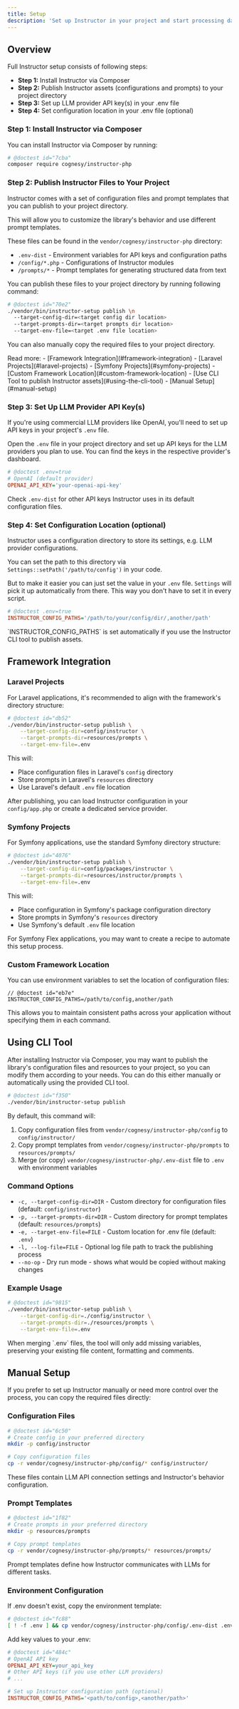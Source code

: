 ```yaml
---
title: Setup
description: 'Set up Instructor in your project and start processing data with LLMs'
---
```


## Overview

Full Instructor setup consists of following steps:
 - **Step 1:** Install Instructor via Composer
 - **Step 2:** Publish Instructor assets (configurations and prompts) to your project directory
 - **Step 3:** Set up LLM provider API key(s) in your .env file
 - **Step 4:** Set configuration location in your .env file (optional)

### Step 1: Install Instructor via Composer

You can install Instructor via Composer by running:

```bash
# @doctest id="7cba"
composer require cognesy/instructor-php
```

### Step 2: Publish Instructor Files to Your Project

Instructor comes with a set of configuration files and prompt templates that you can publish to your project directory.

This will allow you to customize the library's behavior and use different prompt templates.

These files can be found in the `vendor/cognesy/instructor-php` directory:
- `.env-dist` - Environment variables for API keys and configuration paths
- `/config/*.php` - Configurations of Instructor modules
- `/prompts/*` - Prompt templates for generating structured data from text

You can publish these files to your project directory by running following command:

```bash
# @doctest id="70e2"
./vendor/bin/instructor-setup publish \n
  --target-config-dir=<target config dir location>
  --target-prompts-dir=<target prompts dir location>
  --target-env-file=<target .env file location>
```

You can also manually copy the required files to your project directory.

<Info>
Read more:
- [Framework Integration](#framework-integration)
    - [Laravel Projects](#laravel-projects)
    - [Symfony Projects](#symfony-projects)
    - [Custom Framework Location](#custom-framework-location)
- [Use CLI Tool to publish Instructor assets](#using-the-cli-tool)
- [Manual Setup](#manual-setup)
</Info>

### Step 3: Set Up LLM Provider API Key(s)

If you're using commercial LLM providers like OpenAI, you'll need to set up API keys in your project's `.env` file.

Open the `.env` file in your project directory and set up API keys for the LLM providers you plan to use. You can find
the keys in the respective provider's dashboard.

```ini
# @doctest .env=true
# OpenAI (default provider)
OPENAI_API_KEY='your-openai-api-key'
```

Check `.env-dist` for other API keys Instructor uses in its default configuration files.


### Step 4: Set Configuration Location (optional)

Instructor uses a configuration directory to store its settings, e.g. LLM provider configurations.

You can set the path to this directory via `Settings::setPath('/path/to/config')` in your code.

But to make it easier you can just set the value in your `.env` file. `Settings` will pick it up automatically
from there. This way you don't have to set it in every script.

```ini
# @doctest .env=true
INSTRUCTOR_CONFIG_PATHS='/path/to/your/config/dir/,another/path'
```

<Note>
`INSTRUCTOR_CONFIG_PATHS` is set automatically if you use the Instructor CLI tool to publish assets.
</Note>



## Framework Integration

### Laravel Projects

For Laravel applications, it's recommended to align with the framework's directory structure:

```bash
# @doctest id="db52"
./vendor/bin/instructor-setup publish \
    --target-config-dir=config/instructor \
    --target-prompts-dir=resources/prompts \
    --target-env-file=.env
```

This will:
- Place configuration files in Laravel's `config` directory
- Store prompts in Laravel's `resources` directory
- Use Laravel's default `.env` file location

After publishing, you can load Instructor configuration in your `config/app.php` or create a dedicated service provider.


### Symfony Projects

For Symfony applications, use the standard Symfony directory structure:

```bash
# @doctest id="4076"
./vendor/bin/instructor-setup publish \
    --target-config-dir=config/packages/instructor \
    --target-prompts-dir=resources/instructor/prompts \
    --target-env-file=.env
```

This will:
- Place configuration in Symfony's package configuration directory
- Store prompts in Symfony's `resources` directory
- Use Symfony's default `.env` file location

For Symfony Flex applications, you may want to create a recipe to automate this setup process.


### Custom Framework Location

You can use environment variables to set the location of configuration files:
```
// @doctest id="eb7e"
INSTRUCTOR_CONFIG_PATHS=/path/to/config,another/path
```

This allows you to maintain consistent paths across your application without specifying them in each command.




## Using CLI Tool

After installing Instructor via Composer, you may want to publish the library's configuration files
and resources to your project, so you can modify them according to your needs. You can do this either
manually or automatically using the provided CLI tool.

```bash
# @doctest id="f350"
./vendor/bin/instructor-setup publish
```

By default, this command will:
1. Copy configuration files from `vendor/cognesy/instructor-php/config` to `config/instructor/`
2. Copy prompt templates from `vendor/cognesy/instructor-php/prompts` to `resources/prompts/`
3. Merge (or copy) `vendor/cognesy/instructor-php/.env-dist` file to `.env` with environment variables

### Command Options

- `-c, --target-config-dir=DIR` - Custom directory for configuration files (default: `config/instructor`)
- `-p, --target-prompts-dir=DIR` - Custom directory for prompt templates (default: `resources/prompts`)
- `-e, --target-env-file=FILE` - Custom location for .env file (default: `.env`)
- `-l, --log-file=FILE` - Optional log file path to track the publishing process
- `--no-op` - Dry run mode - shows what would be copied without making changes

### Example Usage

```bash
# @doctest id="9815"
./vendor/bin/instructor-setup publish \
    --target-config-dir=./config/instructor \
    --target-prompts-dir=./resources/prompts \
    --target-env-file=.env
```

<Note>
When merging `.env` files, the tool will only add missing variables, preserving your existing file content, formatting and comments.
</Note>


## Manual Setup

If you prefer to set up Instructor manually or need more control over the process, you can copy the required files directly:

### Configuration Files

```bash
# @doctest id="6c50"
# Create config in your preferred directory
mkdir -p config/instructor

# Copy configuration files
cp -r vendor/cognesy/instructor-php/config/* config/instructor/
```
These files contain LLM API connection settings and Instructor's behavior configuration.

### Prompt Templates

```bash
# @doctest id="1f82"
# Create prompts in your preferred directory
mkdir -p resources/prompts

# Copy prompt templates
cp -r vendor/cognesy/instructor-php/prompts/* resources/prompts/
```
Prompt templates define how Instructor communicates with LLMs for different tasks.

### Environment Configuration

If .env doesn't exist, copy the environment template:

```bash
# @doctest id="fc88"
[ ! -f .env ] && cp vendor/cognesy/instructor-php/config/.env-dist .env
```

Add key values to your .env:
```ini
# @doctest id="484c"
# OpenAI API key
OPENAI_API_KEY=your_api_key
# Other API keys (if you use other LLM providers)
# ...

# Set up Instructor configuration path (optional)
INSTRUCTOR_CONFIG_PATHS='<path/to/config>,<another/path>'
```
